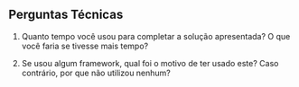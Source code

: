 ## Perguntas Técnicas



1. Quanto tempo você usou para completar a solução apresentada? O que você faria se tivesse mais tempo?

2. Se usou algum framework, qual foi o motivo de ter usado este? Caso contrário, por que não utilizou nenhum?